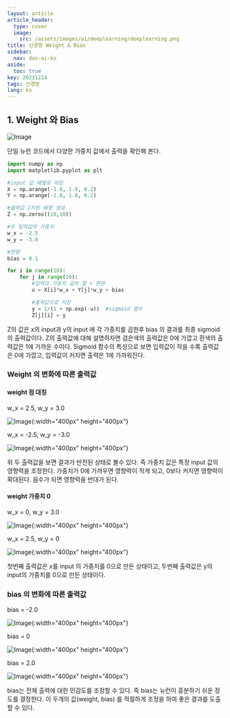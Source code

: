 ```yaml
---
layout: article
article_header:
  type: cover
  image:
    src: /assets/images/ai/deeplearning/deeplearning.png
title: 신경망 Weight & Bias
sidebar:
  nav: doc-ai-ko
aside:
  toc: true
key: 20231214
tags: 신경망
lang: ko
---
```


## 1. Weight 와 Bias
![Image](/assets/images/ai/deeplearning/single_neural.png)

단일 뉴런 코드에서 다양한 가중치 값에서 출력을 확인해 본다.
```python
import numpy as np
import matplotlib.pyplot as plt

#input 값 배열로 저장
X = np.arange(-1.0, 1.0, 0.2)
Y = np.arange(-1.0, 1.0, 0.2)

#출력값 2차원 배열 생성
Z = np.zeros((10,10))

#두 입력값의 가중치
w_x = -2.5
w_y = -3.0

#편향
bias = 0.1

for i in range(10):
    for j in range(10):
        #입력과 가중치 곱의 합 + 편현
        u = X[i]*w_x + Y[j]*w_y + bias

        #출력값으로 저장
        y = 1/(1 + np.exp(-u))  #sigmoid 함수
        Z[j][i] = y
```
Z의 값은 x의 input과 y의 input 에 각 가중치를 곱한후 bias 의 결과를 최종 sigmoid 의 출력값이다.
Z의 출력값에 대해 설명하자면 검은색의 출력값은 0에 가깝고 흰색의 출력값은 1에 가까운 수이다.
Sigmoid 함수의 특성으로 보면 입력값이 작을 수록 출력값은 0에 가깝고, 입력값이 커지면 출력은 1에 가까워진다.

### Weight 의 변화에 따른 출력값
#### weight 점 대칭
w_x = 2.5, w_y = 3.0

![Image](/assets/images/ai/deeplearning/single_neural_output.png){:width="400px" height="400px"}

w_x = -2.5, w_y = -3.0

![Image](/assets/images/ai/deeplearning/weight_1.png){:width="400px" height="400px"}

위 두 출력값을 보면 결과가 반전된 상태로 볼수 있다. 즉 가중치 값은 특정 input 값의 영향력을 조정한다.
가중치가 0에 가까우면 영향력이 작게 되고, 0보다 커지면 영향력이 확대된다. 음수가 되면 영향력을 반대가 된다.

#### weight 가중치 0
w_x = 0, w_y = 3.0

![Image](/assets/images/ai/deeplearning/weight_2.png){:width="400px" height="400px"}

w_x = 2.5, w_y = 0

![Image](/assets/images/ai/deeplearning/weight_3.png){:width="400px" height="400px"}

첫번째 출력값은 x를 input 의 가중치를 0으로 만든 상태이고, 두번째 출력값은 y의 input의 가중치를 0으로 만든 상태이다.

### bias 의 변화에 따른 출력값
bias = -2.0

![Image](/assets/images/ai/deeplearning/bias_1.png){:width="400px" height="400px"}

bias = 0

![Image](/assets/images/ai/deeplearning/bias_2.png){:width="400px" height="400px"}

bias = 2.0

![Image](/assets/images/ai/deeplearning/bias_3.png){:width="400px" height="400px"}

bias는 전체 출력에 대한 민감도를 조정할 수 있다. 즉 bias는 뉴런이 흥분하기 쉬운 정도를 결정한다.
이 두개의 값(weight, bias) 를 적절하게 조정을 하여 좋은 결과를 도출 할 수 있다.
